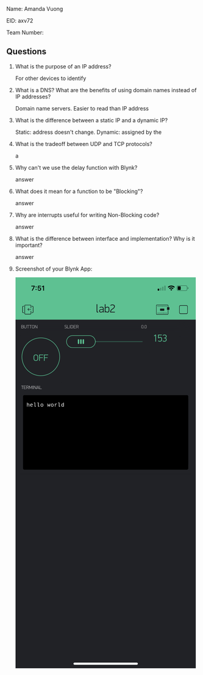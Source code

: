 Name: Amanda Vuong

EID: axv72

Team Number:

## Questions

1. What is the purpose of an IP address?

    For other devices to identify

2. What is a DNS? What are the benefits of using domain names instead of IP addresses?

    Domain name servers. Easier to read than IP address

3. What is the difference between a static IP and a dynamic IP?

    Static: address doesn't change. Dynamic: assigned by the 

4. What is the tradeoff between UDP and TCP protocols?

    a

5. Why can't we use the delay function with Blynk?

    answer

6. What does it mean for a function to be "Blocking"?

    answer

7. Why are interrupts useful for writing Non-Blocking code?

    answer

8. What is the difference between interface and implementation? Why is it important?

   answer

9. Screenshot of your Blynk App:

    ![your image here->](img/arduinotwo.PNG)
